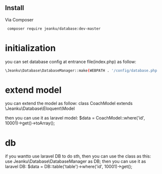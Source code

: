 ## Install

Via Composer

``` bash
 composer require jeanku/database:dev-master
```


# initialization
you can set database config at entrance file(index.php) as follow:
``` bash
\Jeanku\Database\DatabaseManager::make(WEBPATH . '/config/database.php');
```

# extend model
you can extend the model as follow:
 class CoachModel extends \Jeanku\Database\Eloquent\Model

then you can use it as laravel model:
 $data = CoachModel::where('id', 10001)->get()->toArray();

# db
if you wantto use laravel DB to do sth, then you can use the class as this:
 use Jeanku\Database\DatabaseManager as DB;
then you can use it as laravel DB:
 $data = DB::table('table')->where('id', 10001)->get();
 
	


 
